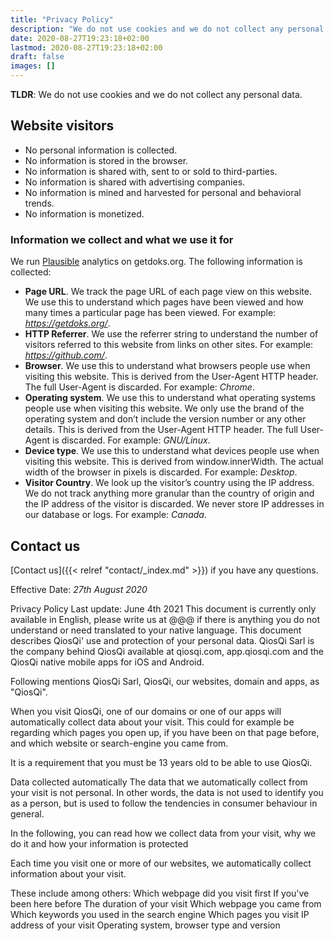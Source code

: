 ```yaml
---
title: "Privacy Policy"
description: "We do not use cookies and we do not collect any personal data."
date: 2020-08-27T19:23:18+02:00
lastmod: 2020-08-27T19:23:18+02:00
draft: false
images: []
---
```


__TLDR__: We do not use cookies and we do not collect any personal data.

## Website visitors

- No personal information is collected.
- No information is stored in the browser.
- No information is shared with, sent to or sold to third-parties.
- No information is shared with advertising companies.
- No information is mined and harvested for personal and behavioral trends.
- No information is monetized.

### Information we collect and what we use it for

We run [Plausible](https://plausible.io/) analytics on getdoks.org. The following information is collected:

- __Page URL__. We track the page URL of each page view on this website. We use this to understand which pages have been viewed and how many times a particular page has been viewed. For example: _https://getdoks.org/_.
- __HTTP Referrer__. We use the referrer string to understand the number of visitors referred to this website from links on other sites. For example: _https://github.com/_.
- __Browser__. We use this to understand what browsers people use when visiting this website. This is derived from the User-Agent HTTP header. The full User-Agent is discarded. For example: _Chrome_.
- __Operating system__. We use this to understand what operating systems people use when visiting this website. We only use the brand of the operating system and don’t include the version number or any other details. This is derived from the User-Agent HTTP header. The full User-Agent is discarded. For example: _GNU/Linux_.
- __Device type__. We use this to understand what devices people use when visiting this website. This is derived from window.innerWidth. The actual width of the browser in pixels is discarded. For example: _Desktop_.
- __Visitor Country__. We look up the visitor’s country using the IP address. We do not track anything more granular than the country of origin and the IP address of the visitor is discarded. We never store IP addresses in our database or logs. For example: _Canada_.

## Contact us

[Contact us]({{< relref "contact/_index.md" >}}) if you have any questions.

Effective Date: _27th August 2020_



Privacy Policy
Last update: June 4th 2021
This document is currently only available in English, please write us at @@@ if there is anything you do not understand or need translated to your native language.
This document describes QiosQi' use and protection of your personal data. QiosQi Sarl is the company behind QiosQi available at qiosqi.com, app.qiosqi.com and the QiosQi native mobile apps for iOS and Android. 

Following mentions QiosQi Sarl, QiosQi, our websites, domain and apps, as "QiosQi".

When you visit QiosQi, one of our domains or one of our apps will automatically collect data about your visit. This could for example be regarding which pages you open up, if you have been on that page before, and which website or search-engine you came from.

It is a requirement that you must be 13 years old to be able to use QiosQi.

Data collected automatically
The data that we automatically collect from your visit is not personal. In other words, the data is not used to identify you as a person, but is used to follow the tendencies in consumer behaviour in general.

In the following, you can read how we collect data from your visit, why we do it and how your information is protected 

Each time you visit one or more of our websites, we automatically collect information about your visit.

These include among others:
Which webpage did you visit first
If you've been here before
The duration of your visit
Which webpage you came from
Which keywords you used in the search engine
Which pages you visit
IP address of your visit
Operating system, browser type and version